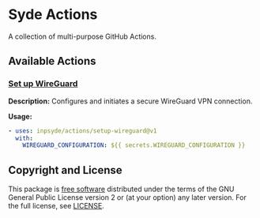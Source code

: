 # Syde Actions

A collection of multi-purpose GitHub Actions.

## Available Actions

### [Set up WireGuard](./setup-wireguard/README.md)

**Description:** Configures and initiates a secure WireGuard VPN connection.

**Usage:**

```yml
- uses: inpsyde/actions/setup-wireguard@v1
  with:
    WIREGUARD_CONFIGURATION: ${{ secrets.WIREGUARD_CONFIGURATION }}
```

## Copyright and License

This package is [free software](https://www.gnu.org/philosophy/free-sw.en.html) distributed under
the terms of the GNU General Public License version 2 or (at your option) any later version. For the
full license, see [LICENSE](./LICENSE).
